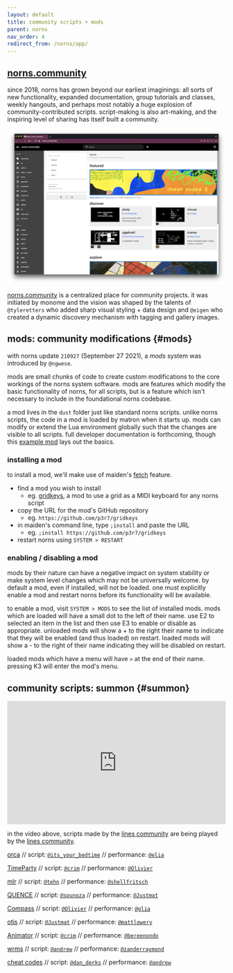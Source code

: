 ```yaml
---
layout: default
title: community scripts + mods
parent: norns
nav_order: 4
redirect_from: /norns/app/
---
```


## [norns.community](https://norns.community)

since 2018, norns has grown beyond our earliest imaginings: all sorts of new functionality, expanded documentation, group tutorials and classes, weekly hangouts, and perhaps most notably a huge explosion of community-contributed scripts. script-making is also art-making, and the inspiring level of sharing has itself built a community.

![](image/community_scripts-images/norns-community.png)

[norns.community](https://norns.community) is a centralized place for community projects. it was initiated by monome and the vision was shaped by the talents of `@tyleretters` who added sharp visual styling + data design and `@eigen` who created a dynamic discovery mechanism with tagging and gallery images.

## mods: community modifications {#mods}

with norns update `210927` (September 27 2021), a *mods* system was introduced by `@ngwese`.

mods are small chunks of code to create custom modifications to the core workings of the norns system software. mods are features which modify the basic functionality of norns, for all scripts, but is a feature which isn't necessary to include in the foundational norns codebase.

a mod lives in the `dust` folder just like standard norns scripts. unlike norns scripts, the code in a mod is loaded by matron when it starts up. mods can modify or extend the Lua environment globally such that the changes are visible to all scripts. full developer documentation is forthcoming, though this [example mod](https://github.com/ngwese/norns-example-mod) lays out the basics.

### installing a mod

to install a mod, we'll make use of maiden's [fetch](../maiden/#fetch) feature.

- find a mod you wish to install
	- eg. [gridkeys](https://llllllll.co/t/gridkeys-mod/49431), a mod to use a grid as a MIDI keyboard for any norns script
- copy the URL for the mod's GitHub repository
	- eg. `https://github.com/p3r7/gridkeys`
- in maiden's command line, type `;install` and paste the URL
	- eg. `;install https://github.com/p3r7/gridkeys`
- restart norns using `SYSTEM > RESTART`

### enabling / disabling a mod

mods by their nature can have a negative impact on system stability or make system level changes which may not be universally welcome. by default a mod, even if installed, will not be loaded. one must explicitly enable a mod and restart norns before its functionality will be available.

to enable a mod, visit `SYSTEM > MODS` to see the list of installed mods. mods which are loaded will have a small dot to the left of their name. use E2 to selected an item in the list and then use E3 to enable or disable as appropriate. unloaded mods will show a + to the right their name to indicate that they will be enabled (and thus loaded) on restart. loaded mods will show a - to the right of their name indicating they will be disabled on restart.

loaded mods which have a menu will have `>` at the end of their name. pressing K3 will enter the mod's menu.

## community scripts: summon {#summon}

<div style="padding:56.25% 0 0 0;position:relative;"><iframe src="https://player.vimeo.com/video/412510077?byline=0&portrait=0" style="position:absolute;top:0;left:0;width:100%;height:100%;" frameborder="0" allow="autoplay; fullscreen" allowfullscreen></iframe></div><script src="https://player.vimeo.com/api/player.js"></script>

in the video above, scripts made by the [lines community](https://llllllll.co) are being played by the [lines community](https://llllllll.co).

[orca](https://norns.community/en/authors/collabs/orca) // script: [`@its_your_bedtime`](https://www.instagram.com/its_your_bedtime/) // performance: [`@elia`](https://www.instagram.com/eliapiana/)

[TimeParty](https://llllllll.co/t/timeparty/22837) // script: [`@crim`](https://llllllll.co/u/crim/summary) // performance: [`@Olivier`](https://www.instagram.com/oliviercreurer/)

[mlr](https://llllllll.co/t/mlr-norns/21145) // script: [`@tehn`](https://softbits.bandcamp.com/album/rapid-history) // performance: [`@shellfritsch`](https://linktr.ee/coolmaritime)

[QUENCE](https://llllllll.co/t/quence/29436) // script: [`@spunoza`](https://www.youtube.com/channel/UCYTk7jkyot_w15r_7mqcTuw) // performance: [`@Justmat`](https://www.instagram.com/probably_justmat/)

[Compass](https://norns.community/en/authors/olivier/compass) // script: [`@Olivier`](https://www.instagram.com/oliviercreurer/) // performance: [`@glia`](https://www.instagram.com/zunaito/)

[otis](https://norns.community/en/authors/justmat/otis) // script: [`@Justmat`](https://www.instagram.com/probably_justmat/) // performance: [`@mattlowery`](https://www.instagram.com/mattlowery/)

[Animator](https://llllllll.co/t/animator/28242) // script: [`@crim`](https://llllllll.co/u/crim/summary) // performance: [`@bereenondo`](http://www.instagram.com/bereenondo)

[wrms](https://norns.community/en/authors/andrew/wrms) // script: [`@andrew`](https://www.instagram.com/_and.rew__/) // performance: [`@zanderraymond`](https://www.instagram.com/zanderraymond/)

[cheat codes](https://norns.community/en/authors/dan_derks/cheat_codes_2) // script: [`@dan_derks`](https://www.instagram.com/jailaibookie/) // performance: [`@andrew`](https://www.instagram.com/_and.rew__/)
